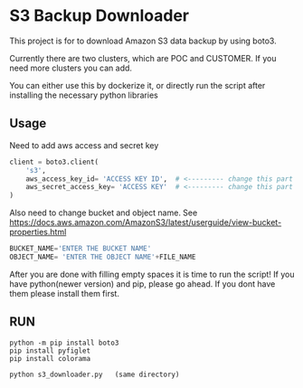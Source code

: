 # S3 Backup Downloader

This project is for to download Amazon S3 data backup by using boto3.

Currently there are two clusters, which are POC and CUSTOMER. If you need more clusters you can add.

You can either use this by dockerize it, or directly run the script after installing the necessary python libraries

## Usage

Need to add aws access and secret key 

```python
client = boto3.client(
    's3',
    aws_access_key_id= 'ACCESS KEY ID',  # <--------- change this part
    aws_secret_access_key= 'ACCESS KEY'  # <--------- change this part
)
```
Also need to change bucket and object name. See https://docs.aws.amazon.com/AmazonS3/latest/userguide/view-bucket-properties.html

``` python
BUCKET_NAME='ENTER THE BUCKET NAME'
OBJECT_NAME= 'ENTER THE OBJECT NAME'+FILE_NAME
```
After you are done with filling empty spaces it is time to run the script!
If you have python(newer version) and pip, please go ahead. If you dont have them please install them first.
## RUN

``` shell
python -m pip install boto3
pip install pyfiglet
pip install colorama

python s3_downloader.py   (same directory)
```

